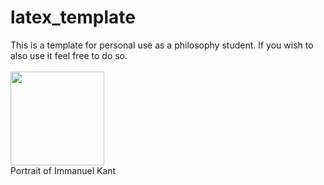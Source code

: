 # latex_template

This is a template for personal use as a philosophy student. If you wish to also use it feel free to do so.
\
\
<img src="https://upload.wikimedia.org/wikipedia/commons/4/43/Immanuel_Kant_%28painted_portrait%29.jpg" width="150">
\
Portrait of Immanuel Kant
